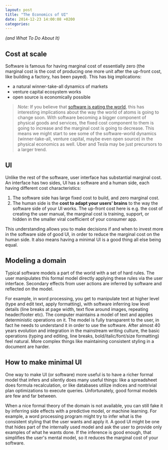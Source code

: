```yaml
---
layout: post
title: "The Economics of UI"
date: 2014-12-23 14:00:08 +0200
categories: 
---
```

*(and What To Do About It)*

## Cost at scale
Software is famous for having marginal cost of essentially zero (the marginal cost is the cost of producing one more unit after the up-front cost, like building a factory, has been payed). This has big implications:

- a natural winner-take-all dynamics of markets
- venture capital ecosystem works
- open source is economically possible

> *Note:* If you believe that [software is eating the world](http://www.wsj.com/articles/SB10001424053111903480904576512250915629460), this has interesting implications about the way the world of atoms is going to change soon. With software becoming a bigger component of physical goods and services, the fixed cost component to them is going to increase and the marginal cost is going to decrease. This means we might start to see some of the software-world dynamics (winner-take-all, venture capital, maybe even open source) in the physical economics as well. Uber and Tesla may be just precursors to a larger trend.

## UI

Unlike the rest of the software, user interface has substantial marginal cost. An interface has two sides, UI has a software and a human side, each having different cost characteristics:

1. The software side has large fixed cost to build, and zero marginal cost.
2. The human side is the **cost to adapt your users' brains** to the way the software side of your UI works. The up-front cost here is e.g. the cost of creating the user manual, the marginal cost is training, support, or hidden in the smaller viral coefficient of your consumer app.

This understanding allows you to make decisions if and when to invest more in the software side of good UI, in order to reduce the marginal cost on the human side. It also means having a minimal UI is a good thing all else being equal.

## Modeling a domain

Typical software models a part of the world with a set of hard rules. The user manipulates this formal model directly applying these rules via the user interface. Secondary effects from user actions are inferred by software and reflected on the model.

For example, in word processing, you get to manipulate text at higher level (type and edit text, apply formatting), with software inferring low level details (line breaks at page width, text flow around images, repeating header/footer etc). The computer maintains a model of text and applies deterministic operations on it. The model is fully transparent to the user, in fact he needs to understand it in order to use the software. After almost 40 years evolution and integration in the mainstream writing culture, the basic operations (typing and editing, line breaks, bold/italic/font/size formatting) feel natural. More complex things like maintaining consistent styling in a document are harder.

## How to make minimal UI

One way to make UI (or software) more useful is to have a richer formal model that infers and silently does many useful things: like a spreadsheet does formula recalculation, or like databases utilize indices and nontrivial plan optimizations to execute queries. Unfortunately, good formal models are few and far between.

When a nice formal theory of the domain is not available, you can still fake it by inferring side effects with a predictive model, or machine learning. For example, a word processing program might try to infer what is the consistent styling that the user wants and apply it. A good UI might be one that hides part of the internally used model and ask the user to provide only examples of what he wants done. If the inference is good enough, that simplifies the user's mental model, so it reduces the marginal cost of your software.